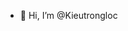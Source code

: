 - 👋 Hi, I’m @Kieutrongloc

<!---
Kieutrongloc/Kieutrongloc is a ✨ special ✨ repository because its `README.md` (this file) appears on your GitHub profile.
You can click the Preview link to take a look at your changes.
--->

